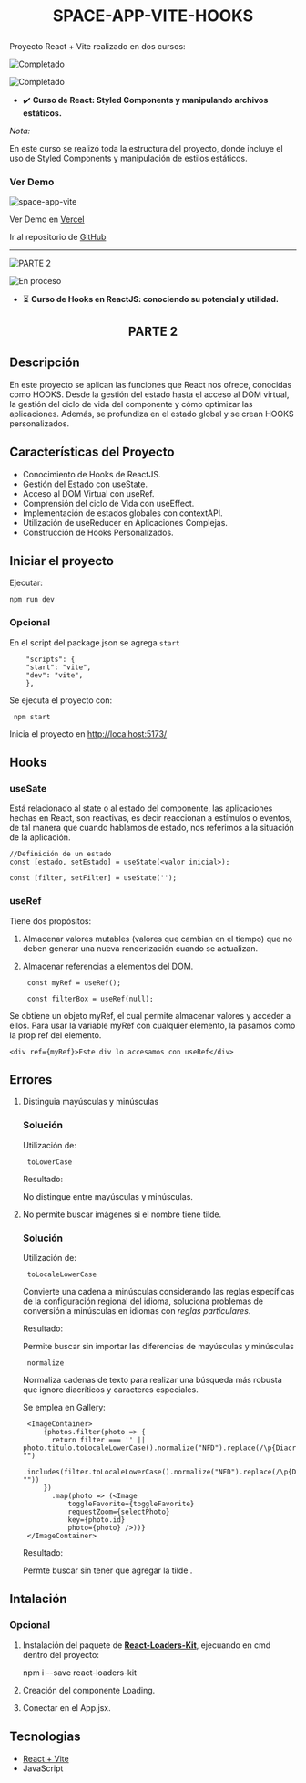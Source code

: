 # <p align="center">SPACE-APP-VITE-HOOKS</p>

Proyecto React + Vite realizado en dos cursos:

<p>
  <img src="https://img.shields.io/badge/PARTE 1-brightgreen?style=for-the-badge" alt="Completado">
</p>

![Completado](https://img.shields.io/badge/status-completado-brightgreen) 

+ ✔️  **Curso de React: Styled Components y manipulando archivos estáticos.**

*Nota:*

En este curso se realizó toda la estructura del proyecto, donde incluye el uso de Styled Components y manipulación de estilos estáticos.
### Ver Demo

![space-app-vite](https://github.com/Mariq12/space-app-vite/assets/101030215/eac4b4bf-cb1d-4a90-bd51-80ba471c1163)

Ver Demo en [Vercel](https://space-app-vite-two.vercel.app/)

Ir al repositorio de [GitHub](https://github.com/Mariq12/space-app-vite)

---

<p>
<img src="https://img.shields.io/badge/PARTE%202-red?style=for-the-badge" alt="PARTE 2">
</p>


![En proceso](https://img.shields.io/badge/status-en_proceso-red)
 + ⏳ **Curso de Hooks en ReactJS: conociendo su potencial y utilidad.**

## <p align="center">PARTE 2</p>
## Descripción

En este proyecto se aplican las funciones que React nos ofrece, conocidas como HOOKS. Desde la gestión del estado hasta el acceso al DOM virtual, la gestión del ciclo de vida del componente y cómo optimizar las aplicaciones. Además, se profundiza en el estado global y se crean HOOKS personalizados.

## Características del Proyecto
+ Conocimiento de Hooks de ReactJS.
+ Gestión del Estado con useState.
+ Acceso al DOM Virtual con useRef.
+ Comprensión del ciclo de Vida con useEffect.
+ Implementación de estados globales con contextAPI.
+ Utilización de useReducer en Aplicaciones Complejas.
+ Construcción de Hooks Personalizados.


## Iniciar el proyecto
Ejecutar:

    npm run dev

### Opcional
En el script del package.json se agrega `start` 

        "scripts": {
        "start": "vite",
        "dev": "vite",
        },

Se ejecuta el proyecto con:

     npm start
Inicia el proyecto en [http://localhost:5173/](http://localhost:5173/) 

## Hooks
### useSate
Está relacionado al state o al estado del componente, las aplicaciones hechas en React, son reactivas, es decir reaccionan a estímulos o eventos, de tal manera que cuando hablamos de estado, nos referimos a la situación de la aplicación.

    //Definición de un estado
    const [estado, setEstado] = useState(<valor inicial>);

    const [filter, setFilter] = useState('');

### useRef
Tiene dos propósitos: 
1. Almacenar valores mutables (valores que cambian en el tiempo) que no deben generar una nueva renderización cuando se actualizan.
2. Almacenar referencias a elementos del DOM.

        const myRef = useRef();

        const filterBox = useRef(null);

Se obtiene un objeto myRef, el cual permite almacenar valores y acceder a ellos. Para usar la variable myRef con cualquier elemento, la pasamos como la prop ref del elemento.

    <div ref={myRef}>Este div lo accesamos con useRef</div>

## Errores
1. Distinguia mayúsculas y minúsculas
    ### Solución
    Utilización de:

        toLowerCase

    Resultado:

    No distingue entre mayúsculas y minúsculas.

2. No permite buscar imágenes si el nombre tiene tilde.
    ### Solución
    Utilización de:

        toLocaleLowerCase

    Convierte una cadena a minúsculas considerando las reglas específicas de la configuración regional del idioma, soluciona problemas de conversión a minúsculas en idiomas con *reglas particulares*.

    Resultado:

    Permite buscar sin importar las diferencias de mayúsculas y minúsculas

        normalize

    Normaliza cadenas de texto para realizar una búsqueda más robusta que ignore diacríticos y caracteres especiales.

    Se emplea en Gallery:

        <ImageContainer>
            {photos.filter(photo => {
              return filter === '' || photo.titulo.toLocaleLowerCase().normalize("NFD").replace(/\p{Diacritic}/gu, "")
                  .includes(filter.toLocaleLowerCase().normalize("NFD").replace(/\p{Diacritic}/gu, ""))
            })
              .map(photo => (<Image
                  toggleFavorite={toggleFavorite}
                  requestZoom={selectPhoto}
                  key={photo.id}
                  photo={photo} />))}
        </ImageContainer>

    Resultado:

    Permte buscar sin tener que agregar la tilde .

## Intalación
### Opcional
1. Instalación del paquete de **[React-Loaders-Kit](https://seimodei.github.io/react-loaders-kit-examples/)**, ejecuando en cmd dentro del proyecto:

    npm i --save react-loaders-kit

2. Creación del componente Loading.
3. Conectar en el App.jsx.

## Tecnologias
* [React + Vite](https://vitejs.dev/guide/)
* JavaScript
